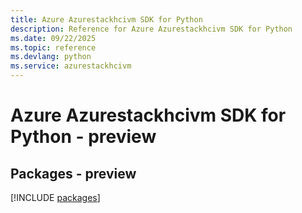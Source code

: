```yaml
---
title: Azure Azurestackhcivm SDK for Python
description: Reference for Azure Azurestackhcivm SDK for Python
ms.date: 09/22/2025
ms.topic: reference
ms.devlang: python
ms.service: azurestackhcivm
---
```

# Azure Azurestackhcivm SDK for Python - preview
## Packages - preview
[!INCLUDE [packages](azurestackhcivm-index.md)]
